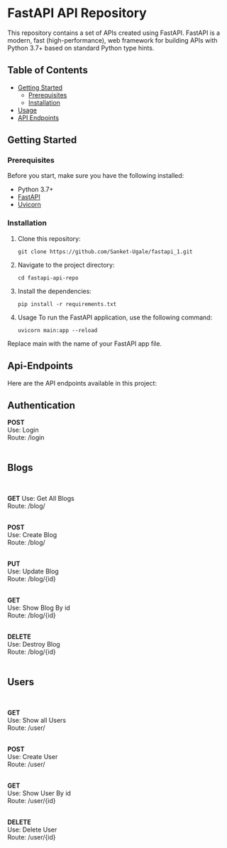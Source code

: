 # FastAPI API Repository

This repository contains a set of APIs created using FastAPI. FastAPI is a modern, fast (high-performance), web framework for building APIs with Python 3.7+ based on standard Python type hints.

## Table of Contents

- [Getting Started](#getting-started)
  - [Prerequisites](#prerequisites)
  - [Installation](#installation)
- [Usage](#usage)
- [API Endpoints](#Api-Endpoints)

## Getting Started

### Prerequisites

Before you start, make sure you have the following installed:

- Python 3.7+
- [FastAPI](https://fastapi.tiangolo.com/)
- [Uvicorn](https://www.uvicorn.org/)

### Installation

1. Clone this repository:

   ```shell
   git clone https://github.com/Sanket-Ugale/fastapi_1.git

2. Navigate to the project directory:

    ```shell
    cd fastapi-api-repo

3. Install the dependencies:

    ```shell
    pip install -r requirements.txt

4. Usage
   To run the FastAPI application, use the following command:

    ```shell
    uvicorn main:app --reload
Replace main with the name of your FastAPI app file.

## Api-Endpoints
<!-- <h1>API Endpoints</h1> -->
Here are the API endpoints available in this project:
<br><h2>Authentication</h2>


<strong>POST</strong><br>
Use: Login<br>
Route: /login<br><br>

<h2>Blogs</h2><br>


<strong>GET</strong>
Use: Get All Blogs<br>
Route: /blog/<br><br>



<strong>POST</strong><br>
Use: Create Blog<br>
Route: /blog/<br><br>



<strong>PUT</strong><br>
Use: Update Blog<br>
Route: /blog/{id}<br><br>



<strong>GET</strong><br>
Use: Show Blog By id<br>
Route: /blog/{id}<br><br>



<strong>DELETE</strong><br>
Use: Destroy Blog<br>
Route: /blog/{id}<br><br>


<h2>Users</h2><br>


<strong>GET</strong><br>
Use: Show all Users<br>
Route: /user/<br><br>



<strong>POST</strong><br>
Use: Create User<br>
Route: /user/<br><br>



<strong>GET</strong><br>
Use: Show User By id<br>
Route: /user/{id}<br><br>



<strong>DELETE</strong><br>
Use: Delete User<br>
Route: /user/{id}<br><br>